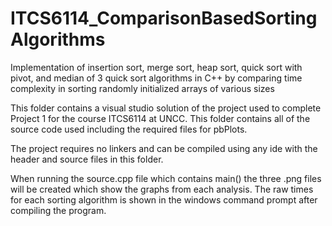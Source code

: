 # ITCS6114_ComparisonBasedSortingAlgorithms
Implementation of insertion sort, merge sort, heap sort, quick sort with pivot, and median of 3 quick sort algorithms in C++ by comparing time complexity in sorting randomly initialized arrays of various sizes

This folder contains a visual studio solution of the project used to complete Project 1 for the course ITCS6114 at
UNCC. This folder contains all of the source code used including the required files for pbPlots.

The project requires no linkers and can be compiled using any ide with the header and source files in this folder.

When running the source.cpp file which contains main() the three .png files will be created which show the graphs
from each analysis. The raw times for each sorting algorithm is shown in the windows command prompt after compiling the
program.
